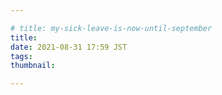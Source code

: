 ```yaml
---

# title: my-sick-leave-is-now-until-september
title:
date: 2021-08-31 17:59 JST
tags: 
thumbnail:

---
```



